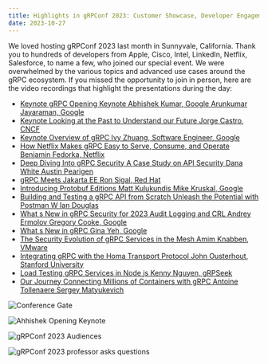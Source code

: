 ```yaml
---
title: Highlights in gRPConf 2023: Customer Showcase, Developer Engagement, Birds of Feathers Discussions and more.
date: 2023-10-27
---
```


We loved hosting gRPConf 2023 last month in Sunnyvale, California. Thank you to 
hundreds of developers from Apple, Cisco, Intel, LinkedIn, Netflix, Salesforce, 
to name a few, who joined our special event. We were overwhelmed by the 
various topics and advanced use cases around the gRPC ecosystem. If you missed 
the opportunity to join in person, here are the video recordings that highlight 
the presentations during the day:

- [Keynote gRPC Opening Keynote Abhishek Kumar, Google Arunkumar Jayaraman, Google](https://youtu.be/oXv5yzFXgo0)
- [Keynote Looking at the Past to Understand our Future Jorge Castro, CNCF](https://youtu.be/1PRlQ95T8LY)
- [Keynote Overview of gRPC Ivy Zhuang, Software Engineer, Google](https://youtu.be/E3ez34fdC0k)
- [How Netflix Makes gRPC Easy to Serve, Consume, and Operate Benjamin Fedorka, Netflix](https://youtu.be/ywrkBqq_LLA)
- [Deep Diving Into gRPC Security A Case Study on API Security Dana White Austin Pearigen](https://youtu.be/U2fgFAuDbGk)
- [gRPC Meets Jakarta EE Ron Sigal, Red Hat](https://youtu.be/TkAn5IYrHyQ)
- [Introducing Protobuf Editions Matt Kulukundis Mike Kruskal, Google](https://youtu.be/8HbvEpeu1Lo)
- [Building and Testing a gRPC API from Scratch Unleash the Potential with Postman W Ian Douglas](https://youtu.be/8rTIS7PeWW4)
- [What s New in gRPC Security for 2023 Audit Logging and CRL Andrey Ermolov Gregory Cooke, Google](https://youtu.be/FbdP2Glh0dw)
- [What s New in gRPC Gina Yeh, Google](https://youtu.be/Nwby61mIEHA)
- [The Security Evolution of gRPC Services in the Mesh Amim Knabben, VMware](https://youtu.be/VCq4fsHfFxc)
- [Integrating gRPC with the Homa Transport Protocol John Ousterhout, Stanford University](https://youtu.be/_hvdAqid0r0)
- [Load Testing gRPC Services in Node js Kenny Nguyen, gRPSeek](https://youtu.be/e2K5XdIIduE)
- [Our Journey Connecting Millions of Containers with gRPC Antoine Tollenaere Sergey Matyukevich](https://youtu.be/OHU81_TeiLI)


![Conference Gate](/img/grpc-conf-2023-image1.jpg)

![Ahhishek Opening Keynote](/img/grpc-conf-2023-image2.jpg)

![gRPConf 2023 Audiences](/img/grpc-conf-2023-image3.jpg)

![gRPConf 2023 professor asks questions](/img/grpc-conf-2023-image4.jpg)
